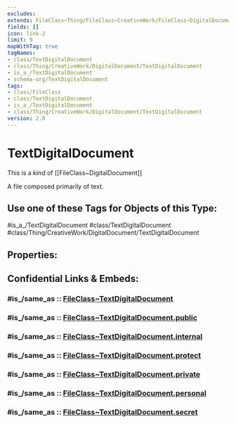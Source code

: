 ```yaml
---
excludes: 
extends: FileClass~Thing/FileClass~CreativeWork/FileClass~DigitalDocument
fields: []
icon: link-2
limit: 9
mapWithTag: true
tagNames:
- class/TextDigitalDocument
- class/Thing/CreativeWork/DigitalDocument/TextDigitalDocument
- is_a_/TextDigitalDocument
- schema-org/TextDigitalDocument
tags:
- class/FileClass
- class/TextDigitalDocument
- is_a_/TextDigitalDocument
- class/Thing/CreativeWork/DigitalDocument/TextDigitalDocument
version: 2.0
---
```


# TextDigitalDocument
This is a kind of [[FileClass~DigitalDocument]]

A file composed primarily of text.


## Use one of these Tags for Objects of this Type:

#is_a_/TextDigitalDocument
#class/TextDigitalDocument
#class/Thing/CreativeWork/DigitalDocument/TextDigitalDocument

## Properties:


## Confidential Links & Embeds: 

### #is_/same_as :: [FileClass~TextDigitalDocument](/_Standards/fileClass/FileClass~Thing/FileClass~CreativeWork/FileClass~DigitalDocument/FileClass~TextDigitalDocument.md) 

### #is_/same_as :: [FileClass~TextDigitalDocument.public](/_public/fileClass/FileClass~Thing/FileClass~CreativeWork/FileClass~DigitalDocument/FileClass~TextDigitalDocument.public.md) 

### #is_/same_as :: [FileClass~TextDigitalDocument.internal](/_internal/fileClass/FileClass~Thing/FileClass~CreativeWork/FileClass~DigitalDocument/FileClass~TextDigitalDocument.internal.md) 

### #is_/same_as :: [FileClass~TextDigitalDocument.protect](/_protect/fileClass/FileClass~Thing/FileClass~CreativeWork/FileClass~DigitalDocument/FileClass~TextDigitalDocument.protect.md) 

### #is_/same_as :: [FileClass~TextDigitalDocument.private](/_private/fileClass/FileClass~Thing/FileClass~CreativeWork/FileClass~DigitalDocument/FileClass~TextDigitalDocument.private.md) 

### #is_/same_as :: [FileClass~TextDigitalDocument.personal](/_personal/fileClass/FileClass~Thing/FileClass~CreativeWork/FileClass~DigitalDocument/FileClass~TextDigitalDocument.personal.md) 

### #is_/same_as :: [FileClass~TextDigitalDocument.secret](/_secret/fileClass/FileClass~Thing/FileClass~CreativeWork/FileClass~DigitalDocument/FileClass~TextDigitalDocument.secret.md)

